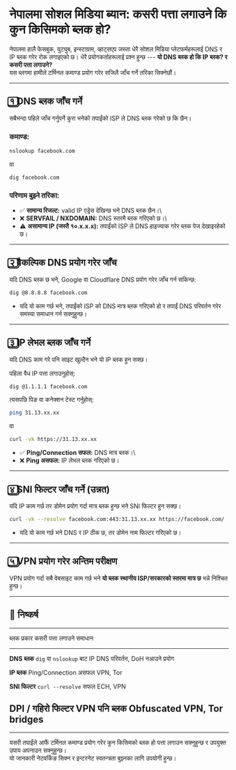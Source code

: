 # नेपालमा सोशल मिडिया ब्यान: कसरी पत्ता लगाउने कि कुन किसिमको ब्लक हो?

नेपालमा हालै फेसबुक, युट्युब, इन्स्टाग्राम, व्हाट्सएप जस्ता धेरै सोशल
मिडिया प्लेटफर्महरूलाई DNS र IP ब्लक गरेर रोक लगाइएको छ। धेरै
प्रयोगकर्ताहरूलाई प्रश्न हुन्छ --- **यो DNS ब्लक हो कि IP ब्लक? र कसरी
पत्ता लगाउने?**\
यस ब्लगमा हामीले टर्मिनल कमाण्ड प्रयोग गरेर सजिलै जाँच गर्ने तरिका
सिक्नेछौं।

------------------------------------------------------------------------

## १️⃣ DNS ब्लक जाँच गर्ने

सबैभन्दा पहिले जाँच गर्नुपर्ने कुरा भनेको तपाईंको ISP ले DNS ब्लक गरेको
छ कि छैन।

### कमाण्ड:

``` bash
nslookup facebook.com
```

वा

``` bash
dig facebook.com
```

### परिणाम बुझ्ने तरिका:

-   ✅ **सामान्य रिजल्ट:** valid IP एड्रेस देखिन्छ भने DNS ब्लक छैन।\
-   ❌ **SERVFAIL / NXDOMAIN:** DNS स्तरमै ब्लक गरिएको छ।\
-   ⚠ **असामान्य IP (जस्तै १०.x.x.x):** तपाईंको ISP ले DNS हाइज्याक गरेर
    ब्लक पेज देखाइरहेको छ।

------------------------------------------------------------------------

## २️⃣ वैकल्पिक DNS प्रयोग गरेर जाँच

यदि DNS ब्लक छ भने, Google वा Cloudflare DNS प्रयोग गरेर जाँच गर्न
सकिन्छ:

``` bash
dig @8.8.8.8 facebook.com
```

-   यदि यो काम गर्छ भने, तपाईंको ISP को DNS मात्र ब्लक गरिएको हो र तपाईं
    DNS परिवर्तन गरेर समस्या समाधान गर्न सक्नुहुन्छ।

------------------------------------------------------------------------

## ३️⃣ IP लेभल ब्लक जाँच गर्ने

यदि DNS काम गरे पनि साइट खुल्दैन भने यो IP ब्लक हुन सक्छ।

पहिला वैध IP पत्ता लगाउनुहोस्:

``` bash
dig @1.1.1.1 facebook.com
```

त्यसपछि पिङ वा कनेक्शन टेस्ट गर्नुहोस्:

``` bash
ping 31.13.xx.xx
```

वा

``` bash
curl -vk https://31.13.xx.xx
```

-   ✅ **Ping/Connection सफल:** DNS मात्र ब्लक।\
-   ❌ **Ping असफल:** IP लेभल ब्लक गरिएको छ।

------------------------------------------------------------------------

## ४️⃣ SNI फिल्टर जाँच गर्ने (उन्नत)

यदि IP काम गर्छ तर डोमेन प्रयोग गर्दा मात्र ब्लक हुन्छ भने SNI फिल्टर
हुन सक्छ।

``` bash
curl -vk --resolve facebook.com:443:31.13.xx.xx https://facebook.com/
```

-   यदि यो काम गर्छ भने DNS र IP ठीक छ, तर डोमेन नाम फिल्टर गरिएको छ।

------------------------------------------------------------------------

## ५️⃣ VPN प्रयोग गरेर अन्तिम परीक्षण

VPN प्रयोग गर्दा सबै वेबसाइट काम गर्छ भने **यो ब्लक स्थानीय ISP/सरकारको
स्तरमा मात्र छ** भन्ने निश्चित हुन्छ।

------------------------------------------------------------------------

## 🔑 निष्कर्ष

  ------------------------------------------------------------------------
  ब्लक प्रकार             कसरी पत्ता लगाउने              समाधान
  ----------------------- ------------------------------ -----------------
  **DNS ब्लक**            `dig` वा `nslookup` बाट IP     DNS परिवर्तन, DoH
                          नआउने                          प्रयोग

  **IP ब्लक**             Ping/Connection असफल           VPN, Tor

  **SNI फिल्टर**          `curl --resolve` सफल           ECH, VPN

  **DPI / गहिरो फिल्टर**  VPN पनि ब्लक                   Obfuscated VPN,
                                                         Tor bridges
  ------------------------------------------------------------------------

------------------------------------------------------------------------

यसरी तपाईंले आफैं टर्मिनल कमाण्ड प्रयोग गरेर कुन किसिमको ब्लक हो पत्ता
लगाउन सक्नुहुन्छ र उपयुक्त उपाय अपनाउन सक्नुहुन्छ।\
यो जानकारी नेटवर्किङ सिक्न र इन्टरनेट स्वतन्त्रता बुझ्नका लागि उपयोगी
हुन्छ।
